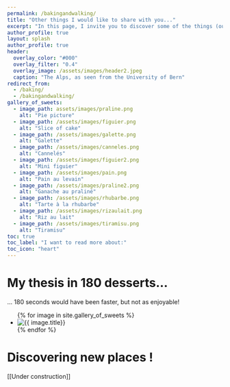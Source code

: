 ```yaml
---
permalink: /bakingandwalking/
title: "Other things I would like to share with you..."
excerpt: "In this page, I invite you to discover some of the things (outside the academic world) that I enjoyed over the last years! "
author_profile: true
layout: splash
author_profile: true
header:
  overlay_color: "#000"
  overlay_filter: "0.4"
  overlay_image: /assets/images/header2.jpeg
  caption: "The Alps, as seen from the University of Bern"
redirect_from: 
  - /baking/
  - /bakingandwalking/
gallery_of_sweets:
  - image_path: assets/images/praline.png
    alt: "Pie picture"
  - image_path: /assets/images/figuier.png
    alt: "Slice of cake"
  - image_path: /assets/images/galette.png
    alt: "Galette"
  - image_path: /assets/images/canneles.png
    alt: "Cannelés"
  - image_path: /assets/images/figuier2.png
    alt: "Mini figuier"
  - image_path: /assets/images/pain.png
    alt: "Pain au levain"
  - image_path: /assets/images/praline2.png
    alt: "Ganache au praliné"
  - image_path: /assets/images/rhubarbe.png
    alt: "Tarte à la rhubarbe"
  - image_path: /assets/images/rizaulait.png
    alt: "Riz au lait"
  - image_path: /assets/images/tiramisu.png
    alt: "Tiramisu"
toc: true
toc_label: "I want to read more about:"
toc_icon: "heart" 
---
```



# My thesis in 180 desserts...

... 180 seconds would have been faster, but not as enjoyable!

<ul class="photo-gallery">
  {% for image in site.gallery_of_sweets %}
    <li><img src="{{ image.image_path }}" alt="{{ image.title}}"/></li>
  {% endfor %}
</ul>

# Discovering new places !

[[Under construction]]